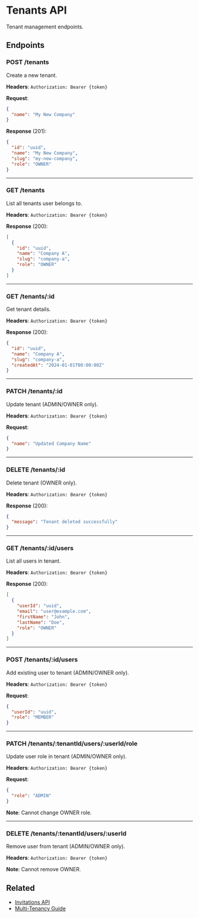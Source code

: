 # Tenants API

Tenant management endpoints.

## Endpoints

### POST /tenants

Create a new tenant.

**Headers**: `Authorization: Bearer {token}`

**Request**:
```json
{
  "name": "My New Company"
}
```

**Response** (201):
```json
{
  "id": "uuid",
  "name": "My New Company",
  "slug": "my-new-company",
  "role": "OWNER"
}
```

---

### GET /tenants

List all tenants user belongs to.

**Headers**: `Authorization: Bearer {token}`

**Response** (200):
```json
[
  {
    "id": "uuid",
    "name": "Company A",
    "slug": "company-a",
    "role": "OWNER"
  }
]
```

---

### GET /tenants/:id

Get tenant details.

**Headers**: `Authorization: Bearer {token}`

**Response** (200):
```json
{
  "id": "uuid",
  "name": "Company A",
  "slug": "company-a",
  "createdAt": "2024-01-01T00:00:00Z"
}
```

---

### PATCH /tenants/:id

Update tenant (ADMIN/OWNER only).

**Headers**: `Authorization: Bearer {token}`

**Request**:
```json
{
  "name": "Updated Company Name"
}
```

---

### DELETE /tenants/:id

Delete tenant (OWNER only).

**Headers**: `Authorization: Bearer {token}`

**Response** (200):
```json
{
  "message": "Tenant deleted successfully"
}
```

---

### GET /tenants/:id/users

List all users in tenant.

**Headers**: `Authorization: Bearer {token}`

**Response** (200):
```json
[
  {
    "userId": "uuid",
    "email": "user@example.com",
    "firstName": "John",
    "lastName": "Doe",
    "role": "OWNER"
  }
]
```

---

### POST /tenants/:id/users

Add existing user to tenant (ADMIN/OWNER only).

**Headers**: `Authorization: Bearer {token}`

**Request**:
```json
{
  "userId": "uuid",
  "role": "MEMBER"
}
```

---

### PATCH /tenants/:tenantId/users/:userId/role

Update user role in tenant (ADMIN/OWNER only).

**Headers**: `Authorization: Bearer {token}`

**Request**:
```json
{
  "role": "ADMIN"
}
```

**Note**: Cannot change OWNER role.

---

### DELETE /tenants/:tenantId/users/:userId

Remove user from tenant (ADMIN/OWNER only).

**Headers**: `Authorization: Bearer {token}`

**Note**: Cannot remove OWNER.

## Related

- [Invitations API](./invitations.md)
- [Multi-Tenancy Guide](../architecture/multi-tenancy.md)
